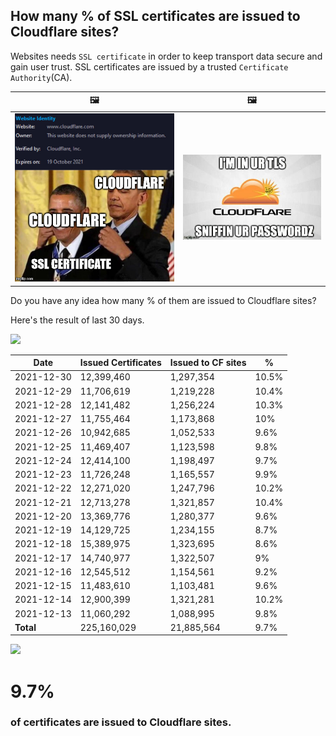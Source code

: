 ## How many % of SSL certificates are issued to Cloudflare sites?


Websites needs `SSL certificate` in order to keep transport data secure and gain user trust.
SSL certificates are issued by a trusted `Certificate Authority`(CA).

| 🖼 | 🖼 |
| --- | --- |
| ![](../../image/meme/cloudflare_selfsign.jpg) | ![](../../image/iminurtls.jpg) |

Do you have any idea how many % of them are issued to Cloudflare sites?

Here's the result of last 30 days.


![](DO_NOT_EDIT_ME_START)

| Date | Issued Certificates | Issued to CF sites | % |
| --- | --- | --- | --- |
| 2021-12-30 | 12,399,460 | 1,297,354 | 10.5% |
| 2021-12-29 | 11,706,619 | 1,219,228 | 10.4% |
| 2021-12-28 | 12,141,482 | 1,256,224 | 10.3% |
| 2021-12-27 | 11,755,464 | 1,173,868 | 10% |
| 2021-12-26 | 10,942,685 | 1,052,533 | 9.6% |
| 2021-12-25 | 11,469,407 | 1,123,598 | 9.8% |
| 2021-12-24 | 12,414,100 | 1,198,497 | 9.7% |
| 2021-12-23 | 11,726,248 | 1,165,557 | 9.9% |
| 2021-12-22 | 12,271,020 | 1,247,796 | 10.2% |
| 2021-12-21 | 12,713,278 | 1,321,857 | 10.4% |
| 2021-12-20 | 13,369,776 | 1,280,377 | 9.6% |
| 2021-12-19 | 14,129,725 | 1,234,155 | 8.7% |
| 2021-12-18 | 15,389,975 | 1,323,695 | 8.6% |
| 2021-12-17 | 14,740,977 | 1,322,507 | 9% |
| 2021-12-16 | 12,545,512 | 1,154,561 | 9.2% |
| 2021-12-15 | 11,483,610 | 1,103,481 | 9.6% |
| 2021-12-14 | 12,900,399 | 1,321,281 | 10.2% |
| 2021-12-13 | 11,060,292 | 1,088,995 | 9.8% |
| **Total** | 225,160,029 | 21,885,564 | 9.7% |


![](DO_NOT_EDIT_ME_END)


# 9.7%
### of certificates are issued to Cloudflare sites.
